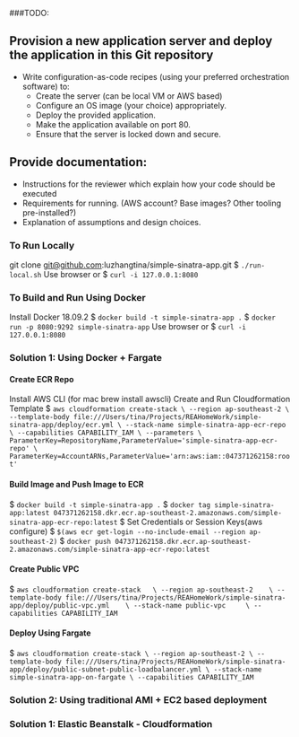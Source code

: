 ###TODO:

Provision a new application server and deploy the application in this Git repository
------------------------------------------------------------------------------------
- Write configuration-as-code recipes (using your preferred orchestration software) to:
  - Create the server (can be local VM or AWS based)
  - Configure an OS image (your choice) appropriately.
  - Deploy the provided application.
  - Make the application available on port 80.
  - Ensure that the server is locked down and secure.
  
Provide documentation:
----------------------
  - Instructions for the reviewer which explain how your code should be executed
  - Requirements for running. (AWS account? Base images? Other tooling pre-installed?)
  - Explanation of assumptions and design choices.


### To Run Locally
git clone git@github.com:luzhangtina/simple-sinatra-app.git
$ `./run-local.sh`
Use browser or $ `curl -i 127.0.0.1:8080`

### To Build and Run Using Docker
Install Docker 18.09.2
$ `docker build -t simple-sinatra-app .`
$ `docker run -p 8080:9292 simple-sinatra-app`
Use browser or $ `curl -i 127.0.0.1:8080`

### Solution 1: Using Docker + Fargate

#### Create ECR Repo
Install AWS CLI (for mac brew install awscli)
Create and Run Cloudformation Template
$ `aws cloudformation create-stack \
    --region ap-southeast-2 \
    --template-body file:///Users/tina/Projects/REAHomeWork/simple-sinatra-app/deploy/ecr.yml \
    --stack-name simple-sinatra-app-ecr-repo \
    --capabilities CAPABILITY_IAM \
    --parameters \
        ParameterKey=RepositoryName,ParameterValue='simple-sinatra-app-ecr-repo' \
        ParameterKey=AccountARNs,ParameterValue='arn:aws:iam::047371262158:root'`
        

#### Build Image and Push Image to ECR
$ `docker build -t simple-sinatra-app .`
$ `docker tag simple-sinatra-app:latest 047371262158.dkr.ecr.ap-southeast-2.amazonaws.com/simple-sinatra-app-ecr-repo:latest`
$ Set Credentials or Session Keys(aws configure)
$ `$(aws ecr get-login --no-include-email --region ap-southeast-2)`
$ `docker push 047371262158.dkr.ecr.ap-southeast-2.amazonaws.com/simple-sinatra-app-ecr-repo:latest`

#### Create Public VPC
$ `aws cloudformation create-stack   \
    --region ap-southeast-2    \
    --template-body file:///Users/tina/Projects/REAHomeWork/simple-sinatra-app/deploy/public-vpc.yml    \
    --stack-name public-vpc     \
    --capabilities CAPABILITY_IAM `

#### Deploy Using Fargate
$ `aws cloudformation create-stack \
    --region ap-southeast-2 \
    --template-body file:///Users/tina/Projects/REAHomeWork/simple-sinatra-app/deploy/public-subnet-public-loadbalancer.yml \
    --stack-name simple-sinatra-app-on-fargate \
    --capabilities CAPABILITY_IAM `

### Solution 2: Using traditional AMI + EC2  based deployment


### Solution 1: Elastic Beanstalk - Cloudformation

